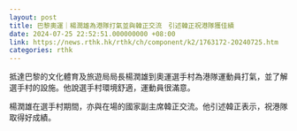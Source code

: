```yaml
---
layout: post
title: 巴黎奧運｜楊潤雄為港隊打氣並與韓正交流　引述韓正祝港隊獲佳績
date: 2024-07-25 22:52:51.000000000 +08:00
link: https://news.rthk.hk/rthk/ch/component/k2/1763172-20240725.htm
categories: rthk
---
```


抵達巴黎的文化體育及旅遊局局長楊潤雄到奧運選手村為港隊運動員打氣，並了解選手村的設施。他說選手村環境舒適，運動員很滿意。

楊潤雄在選手村期間，亦與在場的國家副主席韓正交流。他引述韓正表示，祝港隊取得好成績。
